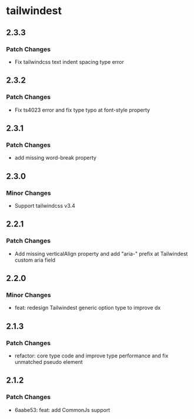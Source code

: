 # tailwindest

## 2.3.3

### Patch Changes

-   Fix tailwindcss text indent spacing type error

## 2.3.2

### Patch Changes

-   Fix ts4023 error and fix type typo at font-style property

## 2.3.1

### Patch Changes

-   add missing word-break property

## 2.3.0

### Minor Changes

-   Support tailwindcss v3.4

## 2.2.1

### Patch Changes

-   Add missing verticalAlign property and add "aria-" prefix at Tailwindest custom aria field

## 2.2.0

### Minor Changes

-   feat: redesign Tailwindest generic option type to improve dx

## 2.1.3

### Patch Changes

-   refactor: core type code and improve type performance and fix unmatched pseudo element

## 2.1.2

### Patch Changes

-   6aabe53: feat: add CommonJs support
